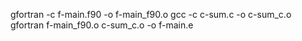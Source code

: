 gfortran -c f-main.f90 -o f-main_f90.o
gcc -c c-sum.c -o c-sum_c.o
gfortran f-main_f90.o c-sum_c.o -o f-main.e
